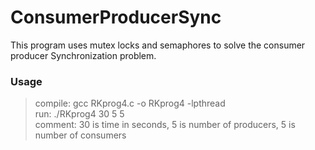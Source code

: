 ﻿# ConsumerProducerSync
This program uses mutex locks and semaphores to solve the consumer producer Synchronization problem.


### Usage<br>
>compile: gcc RKprog4.c -o RKprog4 -lpthread<br>
run: ./RKprog4 30 5 5<br>
comment: 30 is time in seconds, 5 is number of producers, 5 is number of consumers<br>

